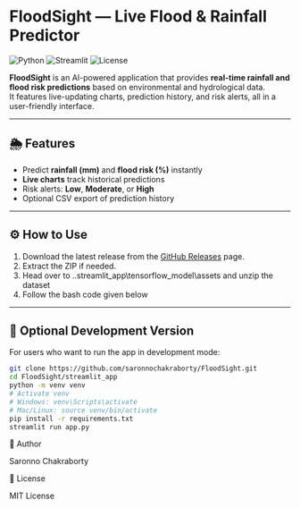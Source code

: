 # FloodSight — Live Flood & Rainfall Predictor

![Python](https://img.shields.io/badge/Python-3.13+-blue)
![Streamlit](https://img.shields.io/badge/Streamlit-Yes-brightgreen)
![License](https://img.shields.io/badge/License-MIT-lightgrey)

**FloodSight** is an AI-powered application that provides **real-time rainfall and flood risk predictions** based on environmental and hydrological data.  
It features live-updating charts, prediction history, and risk alerts, all in a user-friendly interface.

---

## 🌦 Features

- Predict **rainfall (mm)** and **flood risk (%)** instantly  
- **Live charts** track historical predictions  
- Risk alerts: **Low**, **Moderate**, or **High**  
- Optional CSV export of prediction history  

---

## ⚙️ How to Use

1. Download the latest release from the [GitHub Releases](https://github.com/saronnochakraborty/FloodSight/releases) page.  
2. Extract the ZIP if needed.  
3. Head over to ..streamlit_app\tensorflow_model\assets and unzip the dataset 
3. Follow the bash code given below 

---

## 📌 Optional Development Version

For users who want to run the app in development mode:

```bash
git clone https://github.com/saronnochakraborty/FloodSight.git
cd FloodSight/streamlit_app
python -m venv venv
# Activate venv
# Windows: venv\Scripts\activate
# Mac/Linux: source venv/bin/activate
pip install -r requirements.txt
streamlit run app.py
```

👤 Author

Saronno Chakraborty

📄 License

MIT License
